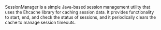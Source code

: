 SessionManager is a simple Java-based session management utility that uses the Ehcache library for caching session data. It provides functionality to start, end, and check the status of sessions, and it periodically clears the cache to manage session timeouts.
